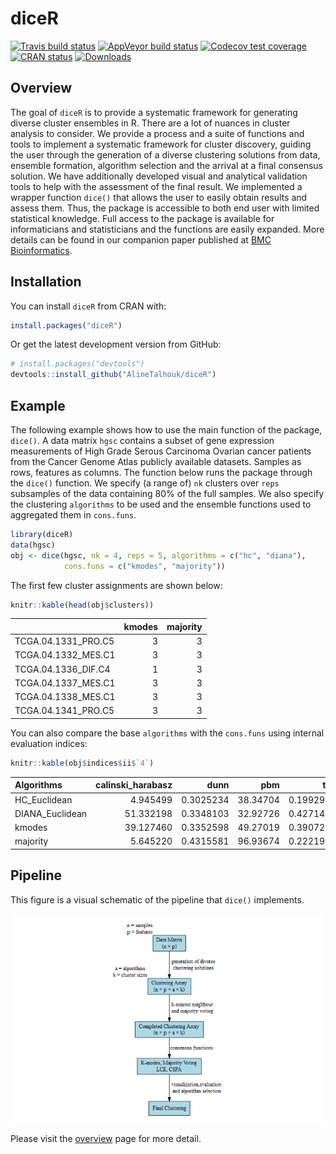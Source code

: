 
<!-- README.md is generated from README.Rmd. Please edit that file -->

# diceR

<!-- badges: start -->

[![Travis build
status](https://travis-ci.org/AlineTalhouk/diceR.svg?branch=master)](https://travis-ci.org/AlineTalhouk/diceR)
[![AppVeyor build
status](https://ci.appveyor.com/api/projects/status/github/AlineTalhouk/diceR?branch=master&svg=true)](https://ci.appveyor.com/project/dchiu911/diceR)
[![Codecov test
coverage](https://codecov.io/gh/AlineTalhouk/diceR/branch/master/graph/badge.svg)](https://codecov.io/gh/AlineTalhouk/diceR?branch=master)
[![CRAN
status](https://www.r-pkg.org/badges/version/diceR)](https://CRAN.R-project.org/package=diceR)
[![Downloads](https://cranlogs.r-pkg.org/badges/grand-total/diceR?color=orange)](https://cran.rstudio.com/web/packages/diceR/index.html)
<!-- badges: end -->

## Overview

The goal of `diceR` is to provide a systematic framework for generating
diverse cluster ensembles in R. There are a lot of nuances in cluster
analysis to consider. We provide a process and a suite of functions and
tools to implement a systematic framework for cluster discovery, guiding
the user through the generation of a diverse clustering solutions from
data, ensemble formation, algorithm selection and the arrival at a final
consensus solution. We have additionally developed visual and analytical
validation tools to help with the assessment of the final result. We
implemented a wrapper function `dice()` that allows the user to easily
obtain results and assess them. Thus, the package is accessible to both
end user with limited statistical knowledge. Full access to the package
is available for informaticians and statisticians and the functions are
easily expanded. More details can be found in our companion paper
published at [BMC
Bioinformatics](https://doi.org/10.1186/s12859-017-1996-y).

## Installation

You can install `diceR` from CRAN with:

``` r
install.packages("diceR")
```

Or get the latest development version from GitHub:

``` r
# install.packages("devtools")
devtools::install_github("AlineTalhouk/diceR")
```

## Example

The following example shows how to use the main function of the package,
`dice()`. A data matrix `hgsc` contains a subset of gene expression
measurements of High Grade Serous Carcinoma Ovarian cancer patients from
the Cancer Genome Atlas publicly available datasets. Samples as rows,
features as columns. The function below runs the package through the
`dice()` function. We specify (a range of) `nk` clusters over `reps`
subsamples of the data containing 80% of the full samples. We also
specify the clustering `algorithms` to be used and the ensemble
functions used to aggregated them in `cons.funs`.

``` r
library(diceR)
data(hgsc)
obj <- dice(hgsc, nk = 4, reps = 5, algorithms = c("hc", "diana"),
            cons.funs = c("kmodes", "majority"))
```

The first few cluster assignments are shown below:

``` r
knitr::kable(head(obj$clusters))
```

|                      | kmodes | majority |
| -------------------- | -----: | -------: |
| TCGA.04.1331\_PRO.C5 |      3 |        3 |
| TCGA.04.1332\_MES.C1 |      3 |        3 |
| TCGA.04.1336\_DIF.C4 |      1 |        3 |
| TCGA.04.1337\_MES.C1 |      3 |        3 |
| TCGA.04.1338\_MES.C1 |      3 |        3 |
| TCGA.04.1341\_PRO.C5 |      3 |        3 |

You can also compare the base `algorithms` with the `cons.funs` using
internal evaluation indices:

``` r
knitr::kable(obj$indices$ii$`4`)
```

| Algorithms       | calinski\_harabasz |      dunn |      pbm |       tau |     gamma |  c\_index | davies\_bouldin | mcclain\_rao |   sd\_dis | ray\_turi |   g\_plus | silhouette | s\_dbw | Compactness | Connectivity |
| :--------------- | -----------------: | --------: | -------: | --------: | --------: | --------: | --------------: | -----------: | --------: | --------: | --------: | ---------: | -----: | ----------: | -----------: |
| HC\_Euclidean    |           4.945499 | 0.3025234 | 38.34704 | 0.1992999 | 0.5598731 | 0.3122823 |        2.585780 |    0.8237540 | 0.1795670 | 3.0886000 | 0.0278858 |  0.0300838 |    NaN |    24.81662 |     49.69405 |
| DIANA\_Euclidean |          51.332198 | 0.3348103 | 32.92726 | 0.4271483 | 0.6216897 | 0.1639431 |        2.782694 |    0.8077658 | 0.2034291 | 3.1687896 | 0.0892952 |  0.0700862 |    NaN |    22.05147 |    227.34841 |
| kmodes           |          39.127460 | 0.3352598 | 49.27019 | 0.3907289 | 0.5528538 | 0.2020221 |        1.669753 |    0.8254116 | 0.1046540 | 1.1356906 | 0.1116735 |        NaN |    NaN |    22.66419 |    148.61865 |
| majority         |           5.645220 | 0.4315581 | 96.93674 | 0.2221915 | 0.7330421 | 0.2458043 |        1.393811 |    0.7781939 | 0.0948754 | 0.8261741 | 0.0122634 |        NaN |    NaN |    24.70600 |     24.35079 |

## Pipeline

This figure is a visual schematic of the pipeline that `dice()`
implements.

![Ensemble Clustering pipeline.](man/figures/pipeline.png)

Please visit the
[overview](https://alinetalhouk.github.io/diceR/articles/overview.html "diceR overview")
page for more detail.
